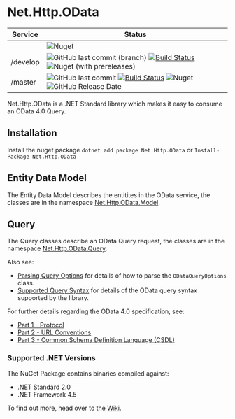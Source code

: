 Net.Http.OData
==============

|Service|Status|
|-------|------|
||![Nuget](https://img.shields.io/nuget/dt/Net.Http.OData)|
|/develop|![GitHub last commit (branch)](https://img.shields.io/github/last-commit/Net-Http-OData/Net.Http.OData/develop) [![Build Status](https://dev.azure.com/trevorpilley/Net.Http.OData/_apis/build/status/Net-Http-OData.Net.Http.OData?branchName=develop)](https://dev.azure.com/trevorpilley/Net.Http.OData/_build/latest?definitionId=37&branchName=develop) ![Nuget (with prereleases)](https://img.shields.io/nuget/vpre/Net.Http.OData)|
|/master|![GitHub last commit](https://img.shields.io/github/last-commit/Net-Http-OData/Net.Http.OData/master) [![Build Status](https://dev.azure.com/trevorpilley/Net.Http.OData/_apis/build/status/Net-Http-OData.Net.Http.OData?branchName=master)](https://dev.azure.com/trevorpilley/Net.Http.OData/_build/latest?definitionId=37&branchName=master) ![Nuget](https://img.shields.io/nuget/v/Net.Http.OData) ![GitHub Release Date](https://img.shields.io/github/release-date/Net-Http-OData/Net.Http.OData)|

Net.Http.OData is a .NET Standard library which makes it easy to consume an OData 4.0 Query.

## Installation

Install the nuget package `dotnet add package Net.Http.OData` or `Install-Package Net.Http.OData`

## Entity Data Model

The Entity Data Model describes the entitites in the OData service, the classes are in the namespace [Net.Http.OData.Model](https://github.com/Net-Http-OData/Net.Http.OData/wiki/Net.Http.OData.Model).

## Query

The Query classes describe an OData Query request, the classes are in the namespace [Net.Http.OData.Query](https://github.com/Net-Http-OData/Net.Http.OData/wiki/Net.Http.OData.Query).

Also see:

* [Parsing Query Options](https://github.com/Net-Http-OData/Net.Http.OData/wiki/Parsing-Query-Options) for details of how to parse the `ODataQueryOptions` class.
* [Supported Query Syntax](https://github.com/Net-Http-OData/Net.Http.OData/wiki/Supported-Query-Syntax) for details of the OData query syntax supported by the library.

For further details regarding the OData 4.0 specification, see:
* [Part 1 - Protocol](http://docs.oasis-open.org/odata/odata/v4.0/odata-v4.0-part1-protocol.html)
* [Part 2 - URL Conventions](http://docs.oasis-open.org/odata/odata/v4.0/odata-v4.0-part2-url-conventions.html)
* [Part 3 - Common Schema Definition Language (CSDL)](http://docs.oasis-open.org/odata/odata/v4.0/odata-v4.0-part3-csdl.html)

### Supported .NET Versions

The NuGet Package contains binaries compiled against:

* .NET Standard 2.0
* .NET Framework 4.5

To find out more, head over to the [Wiki](https://github.com/Net-Http-OData/Net.Http.OData/wiki).
